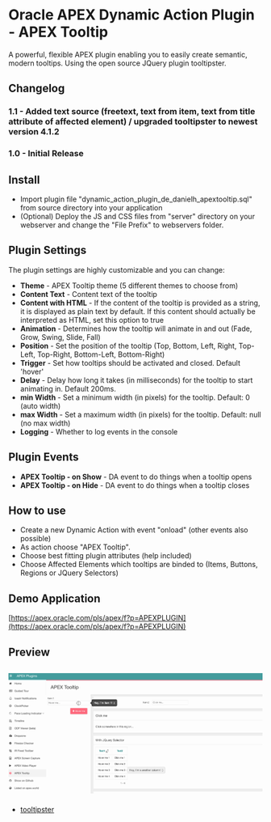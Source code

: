 # Oracle APEX Dynamic Action Plugin - APEX Tooltip
A powerful, flexible APEX plugin enabling you to easily create semantic, modern tooltips. Using the open source JQuery plugin tooltipster.

## Changelog
### 1.1 - Added text source (freetext, text from item, text from title attribute of affected element) / upgraded tooltipster to newest version 4.1.2

### 1.0 - Initial Release

## Install
- Import plugin file "dynamic_action_plugin_de_danielh_apextooltip.sql" from source directory into your application
- (Optional) Deploy the JS and CSS files from "server" directory on your webserver and change the "File Prefix" to webservers folder.

## Plugin Settings
The plugin settings are highly customizable and you can change:
- **Theme** - APEX Tooltip theme (5 different themes to choose from)
- **Content Text** - Content text of the tooltip
- **Content with HTML** - If the content of the tooltip is provided as a string, it is displayed as plain text by default. If this content should actually be interpreted as HTML, set this option to true
- **Animation** - Determines how the tooltip will animate in and out (Fade, Grow, Swing, Slide, Fall)
- **Position** - Set the position of the tooltip (Top, Bottom, Left, Right, Top-Left, Top-Right, Bottom-Left, Bottom-Right)
- **Trigger** - Set how tooltips should be activated and closed. Default 'hover'
- **Delay** - Delay how long it takes (in milliseconds) for the tooltip to start animating in. Default 200ms.
- **min Width** - Set a minimum width (in pixels) for the tooltip. Default: 0 (auto width)
- **max Width** - Set a maximum width (in pixels) for the tooltip. Default: null (no max width)
- **Logging** - Whether to log events in the console

## Plugin Events
- **APEX Tooltip - on Show** - DA event to do things when a tooltip opens
- **APEX Tooltip - on Hide** - DA event to do things when a tooltip closes

## How to use
- Create a new Dynamic Action with event "onload" (other events also possible)
- As action choose "APEX Tooltip".
- Choose best fitting plugin attributes (help included)
- Choose Affected Elements which tooltips are binded to (Items, Buttons, Regions or JQuery Selectors)

## Demo Application
[https://apex.oracle.com/pls/apex/f?p=APEXPLUGIN](https://apex.oracle.com/pls/apex/f?p=APEXPLUGIN)

## Preview
## ![](https://github.com/Dani3lSun/apex-plugin-apextooltip/blob/master/preview.gif)
- [tooltipster](https://github.com/iamceege/tooltipster)
